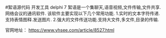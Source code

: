 #絮语源代码
开发工具 delphi 7
絮语是一个集聊天,语音视频,文件传输,文件共享.网络会议的通讯软件. 
该软件主要实现以下几个常用功能. 
1.实时的文本字符传递.支持表情图释.发送图片. 
2.强大的文件传送功能.支持大文件,多文件,目录的传输.

官网地址： https://www.yhsee.com/article/8527.html

<img src="https://www.yhsee.com/ueditor/upload/file/20200430/1588246198323.png" alt="" class="blog-entry-img blog-article-margin">
